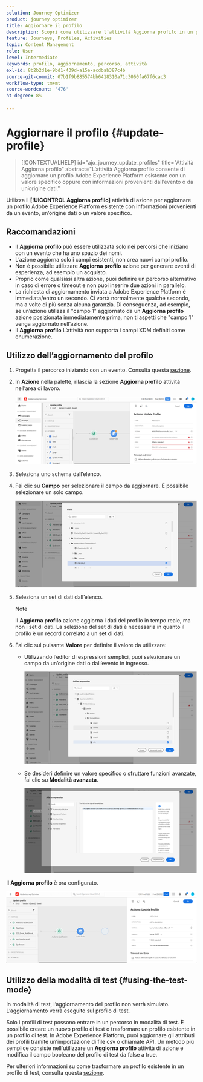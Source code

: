 ```yaml
---
solution: Journey Optimizer
product: journey optimizer
title: Aggiornare il profilo
description: Scopri come utilizzare l’attività Aggiorna profilo in un percorso
feature: Journeys, Profiles, Activities
topic: Content Management
role: User
level: Intermediate
keywords: profilo, aggiornamento, percorso, attività
exl-id: 8b2b2d1e-9bd1-439d-a15e-acdbab387c4b
source-git-commit: 07b1f9b885574bb6418310a71c3060fa67f6cac3
workflow-type: tm+mt
source-wordcount: '476'
ht-degree: 8%

---
```


# Aggiornare il profilo {#update-profile}

>[!CONTEXTUALHELP]
>id="ajo_journey_update_profiles"
>title="Attività Aggiorna profilo"
>abstract="L’attività Aggiorna profilo consente di aggiornare un profilo Adobe Experience Platform esistente con un valore specifico oppure con informazioni provenienti dall’evento o da un’origine dati."

Utilizza il **[!UICONTROL Aggiorna profilo]** attività di azione per aggiornare un profilo Adobe Experience Platform esistente con informazioni provenienti da un evento, un’origine dati o un valore specifico.

## Raccomandazioni

* Il **Aggiorna profilo** può essere utilizzata solo nei percorsi che iniziano con un evento che ha uno spazio dei nomi.
* L’azione aggiorna solo i campi esistenti, non crea nuovi campi profilo.
* Non è possibile utilizzare **Aggiorna profilo** azione per generare eventi di esperienza, ad esempio un acquisto.
* Proprio come qualsiasi altra azione, puoi definire un percorso alternativo in caso di errore o timeout e non puoi inserire due azioni in parallelo.
* La richiesta di aggiornamento inviata a Adobe Experience Platform è immediata/entro un secondo. Ci vorrà normalmente qualche secondo, ma a volte di più senza alcuna garanzia. Di conseguenza, ad esempio, se un’azione utilizza il &quot;campo 1&quot; aggiornato da un **Aggiorna profilo** azione posizionata immediatamente prima, non ti aspetti che &quot;campo 1&quot; venga aggiornato nell’azione.
* Il **Aggiorna profilo** L’attività non supporta i campi XDM definiti come enumerazione.

## Utilizzo dell’aggiornamento del profilo

1. Progetta il percorso iniziando con un evento. Consulta questa [sezione](../building-journeys/journey.md).

1. In **Azione** nella palette, rilascia la sezione **Aggiorna profilo** attività nell’area di lavoro.

   ![](assets/profileupdate0.png)

1. Seleziona uno schema dall’elenco.

1. Fai clic su **Campo** per selezionare il campo da aggiornare. È possibile selezionare un solo campo.

   ![](assets/profileupdate2.png)

1. Seleziona un set di dati dall’elenco.

   >[!NOTE]
   >
   >Il **Aggiorna profilo** azione aggiorna i dati del profilo in tempo reale, ma non i set di dati. La selezione del set di dati è necessaria in quanto il profilo è un record correlato a un set di dati.

1. Fai clic sul pulsante **Valore** per definire il valore da utilizzare:

   * Utilizzando l’editor di espressioni semplici, puoi selezionare un campo da un’origine dati o dall’evento in ingresso.

     ![](assets/profileupdate4.png)

   * Se desideri definire un valore specifico o sfruttare funzioni avanzate, fai clic su **Modalità avanzata**.

     ![](assets/profileupdate3.png)

Il **Aggiorna profilo** è ora configurato.

![](assets/profileupdate1.png)


## Utilizzo della modalità di test {#using-the-test-mode}

In modalità di test, l’aggiornamento del profilo non verrà simulato. L’aggiornamento verrà eseguito sul profilo di test.

Solo i profili di test possono entrare in un percorso in modalità di test. È possibile creare un nuovo profilo di test o trasformare un profilo esistente in un profilo di test. In Adobe Experience Platform, puoi aggiornare gli attributi dei profili tramite un’importazione di file csv o chiamate API. Un metodo più semplice consiste nell&#39;utilizzare un **Aggiorna profilo** attività di azione e modifica il campo booleano del profilo di test da false a true.

Per ulteriori informazioni su come trasformare un profilo esistente in un profilo di test, consulta questa [sezione](../audience/creating-test-profiles.md#create-test-profiles-csv).
